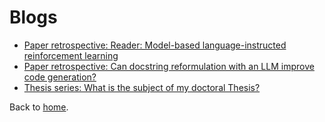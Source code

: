 # Blogs

- [Paper retrospective: Reader: Model-based language-instructed reinforcement learning](blogs/reader.md)
- [Paper retrospective: Can docstring reformulation with an LLM improve code generation?](blogs/docstring.md)
- [Thesis series: What is the subject of my doctoral Thesis?](blogs/thesis_summary_reflections.md)

Back to [home](index.md).

